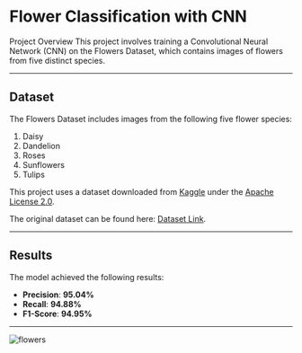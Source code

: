 # Flower Classification with CNN

Project Overview
This project involves training a Convolutional Neural Network (CNN) on the Flowers Dataset, which contains images of flowers from five distinct species. 

---
## Dataset

The Flowers Dataset includes images from the following five flower species:
1. Daisy
2. Dandelion
3. Roses
4. Sunflowers
5. Tulips

This project uses a dataset downloaded from [Kaggle](https://www.kaggle.com/) under the [Apache License 2.0](https://www.apache.org/licenses/LICENSE-2.0). 

The original dataset can be found here: [Dataset Link](https://www.kaggle.com/datasets/rahmasleam/flowers-dataset).

---

## Results
The model achieved the following results:

- **Precision**: **95.04%**
- **Recall**: **94.88%**
- **F1-Score**: **94.95%**
---

![flowers](https://github.com/LadyAmely/FlowerClassifier-CNN/blob/master/plots/flowers_predictions.png)



